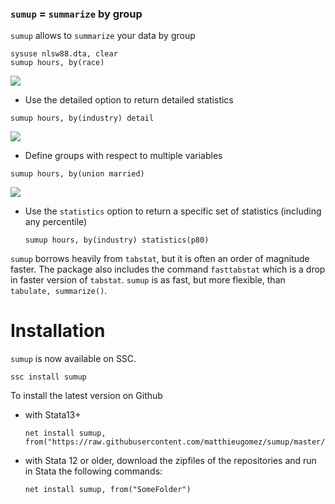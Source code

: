 


### `sumup`  = `summarize` by group

`sumup` allows to `summarize` your data by group

```
sysuse nlsw88.dta, clear
sumup hours, by(race) 
```
![](img/sum.jpg)

- Use the detailed option to return detailed statistics

```
sumup hours, by(industry) detail
```
![](img/sumdetail.jpg)


- Define groups with respect to multiple variables
```
sumup hours, by(union married) 
```
![](img/sumgroups.jpg)



- Use the `statistics` option to return a specific set of statistics (including any percentile)

	```sumup hours, by(industry) statistics(p80)```


`sumup` borrows heavily from  `tabstat`, but it is often an order of magnitude faster.  The package also includes the command `fasttabstat` which is a drop in faster version of `tabstat`. `sumup` is as fast, but more flexible, than `tabulate, summarize()`. 


# Installation
`sumup` is now available on SSC. 

```
ssc install sumup
```

To install the latest version  on Github 
- with Stata13+
	```
	net install sumup, from("https://raw.githubusercontent.com/matthieugomez/sumup/master/")
	```

- with Stata 12 or older, download the zipfiles of the repositories and run in Stata the following commands:
	```
	net install sumup, from("SomeFolder")
	```
